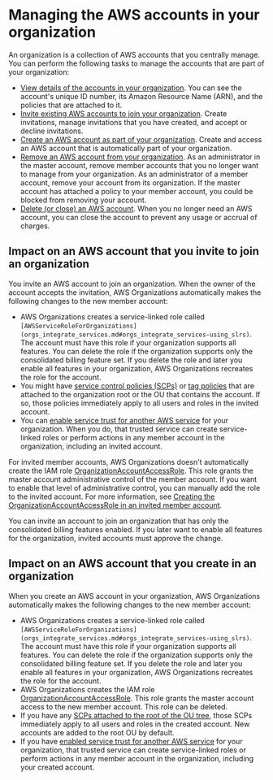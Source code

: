 # Managing the AWS accounts in your organization<a name="orgs_manage_accounts"></a>

An organization is a collection of AWS accounts that you centrally manage\. You can perform the following tasks to manage the accounts that are part of your organization:
+ [View details of the accounts in your organization](orgs_manage_org_details.md#orgs_view_account)\. You can see the account's unique ID number, its Amazon Resource Name \(ARN\), and the policies that are attached to it\.
+ [Invite existing AWS accounts to join your organization](orgs_manage_accounts_invites.md)\. Create invitations, manage invitations that you have created, and accept or decline invitations\.
+ [Create an AWS account as part of your organization](orgs_manage_accounts_create.md)\. Create and access an AWS account that is automatically part of your organization\.
+ [Remove an AWS account from your organization](orgs_manage_accounts_remove.md)\. As an administrator in the master account, remove member accounts that you no longer want to manage from your organization\. As an administrator of a member account, remove your account from its organization\. If the master account has attached a policy to your member account, you could be blocked from removing your account\. 
+ [Delete \(or close\) an AWS account](orgs_manage_accounts_close.md)\. When you no longer need an AWS account, you can close the account to prevent any usage or accrual of charges\.

## Impact on an AWS account that you invite to join an organization<a name="impact_of_join"></a>

You invite an AWS account to join an organization\. When the owner of the account accepts the invitation, AWS Organizations automatically makes the following changes to the new member account:
+ AWS Organizations creates a service\-linked role called `[AWSServiceRoleForOrganizations](orgs_integrate_services.md#orgs_integrate_services-using_slrs)`\. The account must have this role if your organization supports all features\. You can delete the role if the organization supports only the consolidated billing feature set\. If you delete the role and later you enable all features in your organization, AWS Organizations recreates the role for the account\. 
+ You might have [service control policies \(SCPs\)](orgs_manage_policies_type-auth.md#orgs_manage_policies_scp) or [tag policies](orgs_manage_policies_tag-policies.md) that are attached to the organization root or the OU that contains the account\. If so, those policies immediately apply to all users and roles in the invited account\.
+ You can [enable service trust for another AWS service](services-that-can-integrate.md) for your organization\. When you do, that trusted service can create service\-linked roles or perform actions in any member account in the organization, including an invited account\.

For invited member accounts, AWS Organizations doesn't automatically create the IAM role [OrganizationAccountAccessRole](orgs_manage_accounts_access.md#orgs_manage_accounts_access-cross-account-role)\. This role grants the master account administrative control of the member account\. If you want to enable that level of administrative control, you can manually add the role to the invited account\. For more information, see [Creating the OrganizationAccountAccessRole in an invited member account](orgs_manage_accounts_access.md#orgs_manage_accounts_create-cross-account-role)\. 

You can invite an account to join an organization that has only the consolidated billing features enabled\. If you later want to enable all features for the organization, invited accounts must approve the change\.

## Impact on an AWS account that you create in an organization<a name="impact_of_create"></a>

When you create an AWS account in your organization, AWS Organizations automatically makes the following changes to the new member account:
+ AWS Organizations creates a service\-linked role called `[AWSServiceRoleForOrganizations](orgs_integrate_services.md#orgs_integrate_services-using_slrs)`\. The account must have this role if your organization supports all features\. You can delete the role if the organization supports only the consolidated billing feature set\. If you delete the role and later you enable all features in your organization, AWS Organizations recreates the role for the account\.
+ AWS Organizations creates the IAM role [OrganizationAccountAccessRole](orgs_manage_accounts_access.md#orgs_manage_accounts_access-cross-account-role)\. This role grants the master account access to the new member account\. This role can be deleted\.
+ If you have any [SCPs attached to the root of the OU tree](orgs_manage_policies_type-auth.md#orgs_manage_policies_scp), those SCPs immediately apply to all users and roles in the created account\. New accounts are added to the root OU by default\.
+ If you have [enabled service trust for another AWS service](services-that-can-integrate.md) for your organization, that trusted service can create service\-linked roles or perform actions in any member account in the organization, including your created account\.